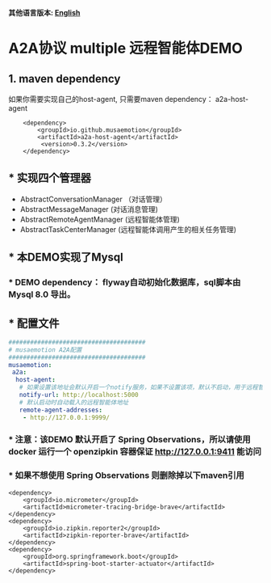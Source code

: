 **其他语言版本: [English](README.md)**

# A2A协议 multiple 远程智能体DEMO
## 1. maven dependency

如果你需要实现自己的host-agent, 只需要maven dependency： a2a-host-agent

```maven
    <dependency>
        <groupId>io.github.musaemotion</groupId>
        <artifactId>a2a-host-agent</artifactId>
         <version>0.3.2</version>
    </dependency>
```
 
## * 实现四个管理器
* AbstractConversationManager （对话管理）
* AbstractMessageManager (对话消息管理)
* AbstractRemoteAgentManager (远程智能体管理)
* AbstractTaskCenterManager (远程智能体调用产生的相关任务管理)

## * 本DEMO实现了Mysql
### * DEMO dependency： flyway自动初始化数据库，sql脚本由Mysql 8.0 导出。
## * 配置文件
```yml
######################################
# musaemotion A2A配置
######################################
musaemotion:
 a2a:
  host-agent:
   # 如果设置该地址会默认开启一个notify服务，如果不设置该项，默认不启动，用于远程智能体回调通知使用
   notify-url: http://localhost:5000
   # 默认启动时自动载入的远程智能体地址
   remote-agent-addresses:
    - http://127.0.0.1:9999/
```

### * 注意：该DEMO 默认开启了 Spring Observations，所以请使用docker 运行一个 openzipkin 容器保证 http://127.0.0.1:9411 能访问
### * 如果不想使用 Spring Observations 则删除掉以下maven引用
```maven
<dependency>
    <groupId>io.micrometer</groupId>
    <artifactId>micrometer-tracing-bridge-brave</artifactId>
</dependency>
<dependency>
    <groupId>io.zipkin.reporter2</groupId>
    <artifactId>zipkin-reporter-brave</artifactId>
</dependency>
<dependency>
    <groupId>org.springframework.boot</groupId>
    <artifactId>spring-boot-starter-actuator</artifactId>
</dependency>
```
